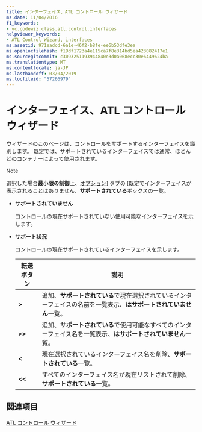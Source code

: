 ```yaml
---
title: インターフェイス、ATL コントロール ウィザード
ms.date: 11/04/2016
f1_keywords:
- vc.codewiz.class.atl.control.interfaces
helpviewer_keywords:
- ATL Control Wizard, interfaces
ms.assetid: 971eadcd-6a1e-46f2-b8fe-ee6b53dfe3ea
ms.openlocfilehash: f19df1723a4e115ca7f8e314bd5ea423082417e1
ms.sourcegitcommit: c3093251193944840e3d0a068ecc30e6449624ba
ms.translationtype: MT
ms.contentlocale: ja-JP
ms.lasthandoff: 03/04/2019
ms.locfileid: "57266979"
---
```

# <a name="interfaces-atl-control-wizard"></a>インターフェイス、ATL コントロール ウィザード

ウィザードのこのページは、コントロールをサポートするインターフェイスを識別します。 既定では、サポートされているインターフェイスでは通常、ほとんどのコンテナーによって使用されます。

> [!NOTE]
> 選択した場合**最小限の制御**上、[オプション](../../atl/reference/options-atl-control-wizard.md)] タブの [既定でインターフェイスが表示されることはありません、**サポートされている**ボックスの一覧。

- **サポートされていません**

   コントロールの現在サポートされていない使用可能なインターフェイスを示します。

- **サポート状況**

   コントロールの現在サポートされているインターフェイスを示します。

   |転送ボタン|説明|
   |---------------------|-----------------|
   |**>**|追加、**サポートされている**で現在選択されているインターフェイスの名前を一覧表示、**はサポートされていません**一覧。|
   |**>>**|追加、**サポートされている**で使用可能なすべてのインターフェイス名を一覧表示、**はサポートされていません**一覧。|
   |**\<**|現在選択されているインターフェイス名を削除、**サポートされている**一覧。|
   |**\<\<**|すべてのインターフェイス名が現在リストされて削除、**サポートされている**一覧。|

## <a name="see-also"></a>関連項目

[ATL コントロール ウィザード](../../atl/reference/atl-control-wizard.md)
